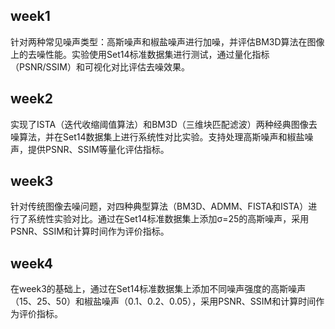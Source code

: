 
## week1
针对两种常见噪声类型：高斯噪声和椒盐噪声进行加噪，并评估BM3D算法在图像上的去噪性能。实验使用Set14标准数据集进行测试，通过量化指标（PSNR/SSIM）和可视化对比评估去噪效果。
## week2
实现了ISTA（迭代收缩阈值算法）和BM3D（三维块匹配滤波）两种经典图像去噪算法，并在Set14数据集上进行系统性对比实验。支持处理高斯噪声和椒盐噪声，提供PSNR、SSIM等量化评估指标。
## week3
针对传统图像去噪问题，对四种典型算法（BM3D、ADMM、FISTA和ISTA）进行了系统性实验对比。通过在Set14标准数据集上添加σ=25的高斯噪声，采用PSNR、SSIM和计算时间作为评价指标。
## week4
在week3的基础上，通过在Set14标准数据集上添加不同噪声强度的高斯噪声（15、25、50）和椒盐噪声（0.1、0.2、0.05），采用PSNR、SSIM和计算时间作为评价指标。
